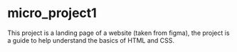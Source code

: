 # micro_project1

This project is a landing page of a website (taken from figma), the project is a guide to help understand the basics of HTML and CSS.

